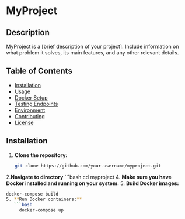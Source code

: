 # MyProject

## Description

MyProject is a [brief description of your project]. Include information on what problem it solves, its main features, and any other relevant details.

## Table of Contents

- [Installation](#installation)
- [Usage](#usage)
- [Docker Setup](#docker-setup)
- [Testing Endpoints](#testing-endpoints)
- [Environment](#environment)
- [Contributing](#contributing)
- [License](#license)

## Installation

1. **Clone the repository:**
   ```bash
   git clone https://github.com/your-username/myproject.git
2.**Navigate to directory**
    ```bash
    cd myproject
4. **Make sure you have Docker installed and running on your system.**
5. **Build Docker images:**
 ```bash
docker-compose build
5. **Run Docker containers:**
    ```bash
      docker-compose up 
